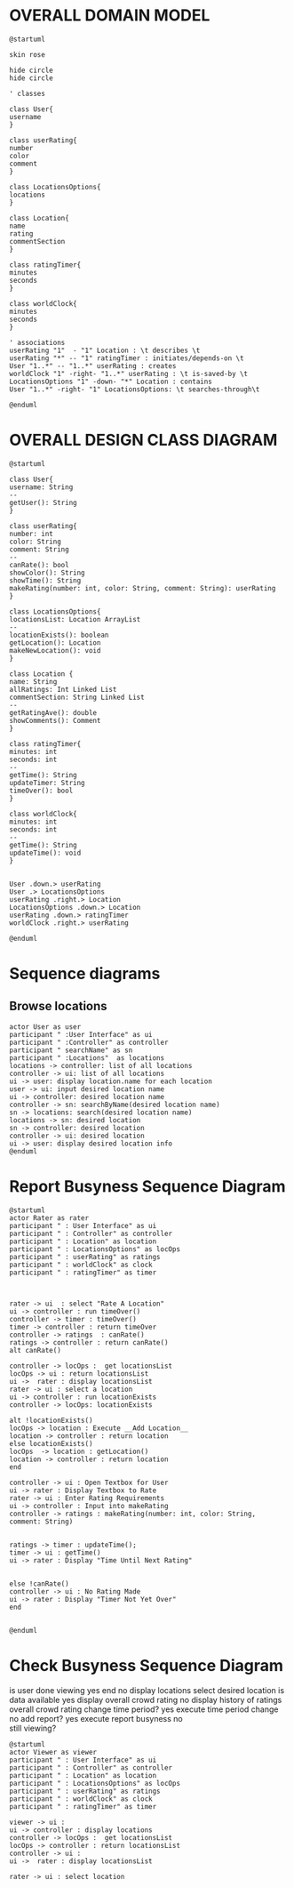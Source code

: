 # OVERALL DOMAIN MODEL 
```plantuml
@startuml

skin rose 

hide circle 
hide circle 

' classes 

class User{
username
}

class userRating{
number
color
comment
}

class LocationsOptions{
locations
}

class Location{
name
rating
commentSection
}

class ratingTimer{
minutes
seconds
}

class worldClock{
minutes
seconds
}

' associations 
userRating "1"  - "1" Location : \t describes \t
userRating "*" -- "1" ratingTimer : initiates/depends-on \t
User "1..*" -- "1..*" userRating : creates
worldClock "1" -right- "1..*" userRating : \t is-saved-by \t
LocationsOptions "1" -down- "*" Location : contains
User "1..*" -right- "1" LocationsOptions: \t searches-through\t

@enduml
```


# OVERALL DESIGN CLASS DIAGRAM  

```plantuml
@startuml

class User{
username: String
--
getUser(): String
}

class userRating{
number: int
color: String
comment: String
--
canRate(): bool
showColor(): String 
showTime(): String
makeRating(number: int, color: String, comment: String): userRating
}

class LocationsOptions{
locationsList: Location ArrayList 
--
locationExists(): boolean
getLocation(): Location
makeNewLocation(): void
}

class Location {
name: String
allRatings: Int Linked List 
commentSection: String Linked List 
--
getRatingAve(): double
showComments(): Comment
}

class ratingTimer{
minutes: int
seconds: int
--
getTime(): String 
updateTimer: String
timeOver(): bool
}

class worldClock{
minutes: int
seconds: int
--
getTime(): String
updateTime(): void
}


User .down.> userRating
User .> LocationsOptions
userRating .right.> Location
LocationsOptions .down.> Location
userRating .down.> ratingTimer
worldClock .right.> userRating

@enduml
```

# Sequence diagrams

## Browse locations

```plantuml
actor User as user
participant " :User Interface" as ui
participant " :Controller" as controller
participant " searchName" as sn
participant " :Locations"  as locations
locations -> controller: list of all locations
controller -> ui: list of all locations
ui -> user: display location.name for each location
user -> ui: input desired location name
ui -> controller: desired location name
controller -> sn: searchByName(desired location name)
sn -> locations: search(desired location name)
locations -> sn: desired location
sn -> controller: desired location
controller -> ui: desired location
ui -> user: display desired location info 
@enduml
```

# Report Busyness Sequence Diagram 

```plantuml
@startuml
actor Rater as rater 
participant " : User Interface" as ui
participant " : Controller" as controller
participant " : Location" as location 
participant " : LocationsOptions" as locOps 
participant " : userRating" as ratings 
participant " : worldClock" as clock 
participant " : ratingTimer" as timer 



rater -> ui  : select "Rate A Location"
ui -> controller : run timeOver()
controller -> timer : timeOver()
timer -> controller : return timeOver
controller -> ratings  : canRate()
ratings -> controller : return canRate()
alt canRate()

controller -> locOps :  get locationsList
locOps -> ui : return locationsList
ui ->  rater : display locationsList
rater -> ui : select a location
ui -> controller : run locationExists
controller -> locOps: locationExists

alt !locationExists()
locOps -> location : Execute __Add Location__ 
location -> controller : return location 
else locationExists()
locOps  -> location : getLocation()
location -> controller : return location 
end

controller -> ui : Open Textbox for User 
ui -> rater : Display Textbox to Rate
rater -> ui : Enter Rating Requirements
ui -> controller : Input into makeRating
controller -> ratings : makeRating(number: int, color: String, comment: String)


ratings -> timer : updateTime();
timer -> ui : getTime()
ui -> rater : Display "Time Until Next Rating"


else !canRate()
controller -> ui : No Rating Made 
ui -> rater : Display "Timer Not Yet Over"
end


@enduml
```

# Check Busyness Sequence Diagram

is user done viewing 
    yes 
        end 
    no 
        display locations 
        select desired location 
        is data available 
            yes 
                display overall crowd rating
            no 
                display history of ratings 
        overall crowd rating
        change  time period?
            yes 
                execute time period change
            no 
                add report?
                    yes 
                        execute report busyness
                    no  
                        still viewing?


```plantuml
@startuml
actor Viewer as viewer 
participant " : User Interface" as ui
participant " : Controller" as controller
participant " : Location" as location 
participant " : LocationsOptions" as locOps 
participant " : userRating" as ratings 
participant " : worldClock" as clock 
participant " : ratingTimer" as timer 

viewer -> ui : 
ui -> controller : display locations 
controller -> locOps :  get locationsList
locOps -> controller : return locationsList
controller -> ui : 
ui ->  rater : display locationsList

rater -> ui : select location 

